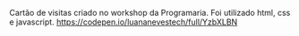 Cartão de visitas criado no workshop da Programaria. Foi utilizado html, css e javascript. 
https://codepen.io/luananevestech/full/YzbXLBN
